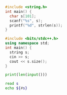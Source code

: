 ```c
#include <string.h>
int main() {
  char s[101];
  scanf("%s", s);
  printf("%d", strlen(s));
}
```

```cpp
#include <bits/stdc++.h>
using namespace std;
int main() {
  string s;
  cin >> s;
  cout << s.size();
}
```

```py
print(len(input()))
```

```sh
read s
echo ${#s}
```
